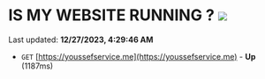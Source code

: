 # IS MY WEBSITE RUNNING ? [![](https://img.shields.io/static/v1?label=Sponsor&message=%E2%9D%A4&logo=GitHub&color=%23fe8e86)](https://github.com/sponsors/<username>)

Last updated: **12/27/2023, 4:29:46 AM**

- `GET` [https://youssefservice.me](https://youssefservice.me) - **Up** (1187ms)
